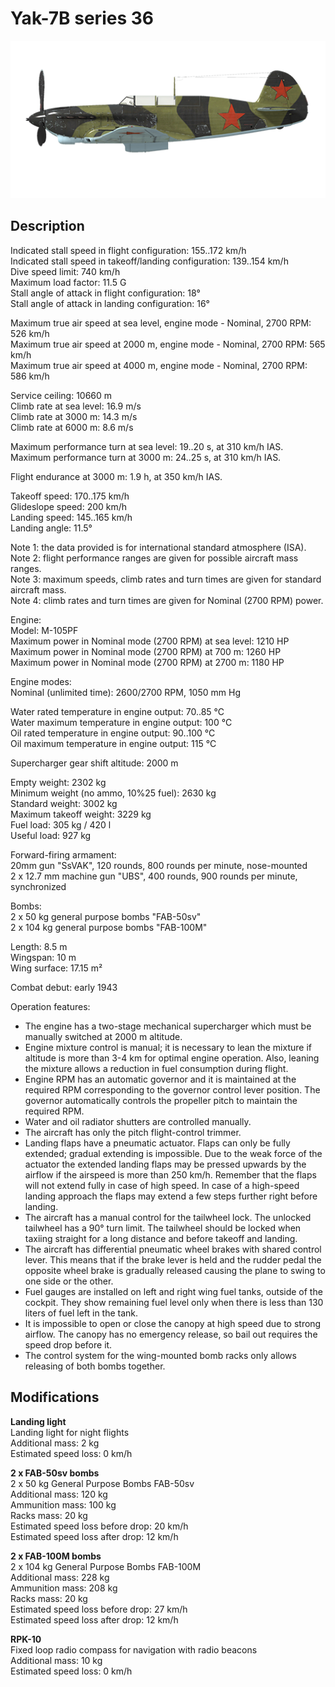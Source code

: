 # Yak-7B series 36

![yak7bs36](../images/planes/yak7bs36.png)

## Description

Indicated stall speed in flight configuration: 155..172 km/h  
Indicated stall speed in takeoff/landing configuration: 139..154 km/h  
Dive speed limit: 740 km/h  
Maximum load factor: 11.5 G  
Stall angle of attack in flight configuration: 18°  
Stall angle of attack in landing configuration: 16°  
  
Maximum true air speed at sea level, engine mode - Nominal, 2700 RPM: 526 km/h  
Maximum true air speed at 2000 m, engine mode - Nominal, 2700 RPM: 565 km/h  
Maximum true air speed at 4000 m, engine mode - Nominal, 2700 RPM: 586 km/h  
  
Service ceiling: 10660 m  
Climb rate at sea level: 16.9 m/s  
Climb rate at 3000 m: 14.3 m/s  
Climb rate at 6000 m: 8.6 m/s  
  
Maximum performance turn at sea level: 19..20 s, at 310 km/h IAS.  
Maximum performance turn at 3000 m: 24..25 s, at 310 km/h IAS.  
  
Flight endurance at 3000 m: 1.9 h, at 350 km/h IAS.  
  
Takeoff speed: 170..175 km/h  
Glideslope speed: 200 km/h  
Landing speed: 145..165 km/h  
Landing angle: 11.5°  
  
Note 1: the data provided is for international standard atmosphere (ISA).  
Note 2: flight performance ranges are given for possible aircraft mass ranges.  
Note 3: maximum speeds, climb rates and turn times are given for standard aircraft mass.  
Note 4: climb rates and turn times are given for Nominal (2700 RPM) power.  
  
Engine:  
Model: M-105PF  
Maximum power in Nominal mode (2700 RPM) at sea level: 1210 HP  
Maximum power in Nominal mode (2700 RPM) at 700 m: 1260 HP  
Maximum power in Nominal mode (2700 RPM) at 2700 m: 1180 HP  
  
Engine modes:  
Nominal (unlimited time): 2600/2700 RPM, 1050 mm Hg  
  
Water rated temperature in engine output: 70..85 °C  
Water maximum temperature in engine output: 100 °C  
Oil rated temperature in engine output: 90..100 °C  
Oil maximum temperature in engine output: 115 °C  
  
Supercharger gear shift altitude: 2000 m  
  
Empty weight: 2302 kg  
Minimum weight (no ammo, 10%25 fuel): 2630 kg  
Standard weight: 3002 kg  
Maximum takeoff weight: 3229 kg  
Fuel load: 305 kg / 420 l  
Useful load: 927 kg  
  
Forward-firing armament:  
20mm gun "SsVAK", 120 rounds, 800 rounds per minute, nose-mounted  
2 x 12.7 mm machine gun "UBS", 400 rounds, 900 rounds per minute, synchronized  
  
Bombs:  
2 x 50 kg general purpose bombs "FAB-50sv"  
2 x 104 kg general purpose bombs "FAB-100M"  
  
Length: 8.5 m  
Wingspan: 10 m  
Wing surface: 17.15 m²  
  
Combat debut: early 1943  
  
Operation features:  
- The engine has a two-stage mechanical supercharger which must be manually switched at 2000 m altitude.  
- Engine mixture control is manual; it is necessary to lean the mixture if altitude is more than 3-4 km for optimal engine operation. Also, leaning the mixture allows a reduction in fuel consumption during flight.  
- Engine RPM has an automatic governor and it is maintained at the required RPM corresponding to the governor control lever position. The governor automatically controls the propeller pitch to maintain the required RPM.  
- Water and oil radiator shutters are controlled manually.  
- The aircraft has only the pitch flight-control trimmer.  
- Landing flaps have a pneumatic actuator. Flaps can only be fully extended; gradual extending is impossible. Due to the weak force of the actuator the extended landing flaps may be pressed upwards by the airflow if the airspeed is more than 250 km/h. Remember that the flaps will not extend fully in case of high speed. In case of a high-speed landing approach the flaps may extend a few steps further right before landing.  
- The aircraft has a manual control for the tailwheel lock. The unlocked tailwheel has a 90° turn limit. The tailwheel should be locked when taxiing straight for a long distance and before takeoff and landing.  
- The aircraft has differential pneumatic wheel brakes with shared control lever. This means that if the brake lever is held and the rudder pedal the opposite wheel brake is gradually released causing the plane to swing to one side or the other.  
- Fuel gauges are installed on left and right wing fuel tanks, outside of the cockpit. They show remaining fuel level only when there is less than 130 liters of fuel left in the tank.  
- It is impossible to open or close the canopy at high speed due to strong airflow. The canopy has no emergency release, so bail out requires the speed drop before it.  
- The control system for the wing-mounted bomb racks only allows releasing of both bombs together.

## Modifications

**Landing light**  
Landing light for night flights  
Additional mass: 2 kg  
Estimated speed loss: 0 km/h

**2 x FAB-50sv bombs**  
2 x 50 kg General Purpose Bombs FAB-50sv  
Additional mass: 120 kg  
Ammunition mass: 100 kg  
Racks mass: 20 kg  
Estimated speed loss before drop: 20 km/h  
Estimated speed loss after drop: 12 km/h

**2 x FAB-100M bombs**  
2 x 104 kg General Purpose Bombs FAB-100M  
Additional mass: 228 kg  
Ammunition mass: 208 kg  
Racks mass: 20 kg  
Estimated speed loss before drop: 27 km/h  
Estimated speed loss after drop: 12 km/h

**RPK-10**  
Fixed loop radio compass for navigation with radio beacons  
Additional mass: 10 kg  
Estimated speed loss: 0 km/h

